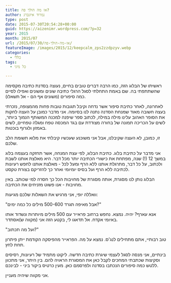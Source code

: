 ```yaml
---
title: אז מה הולך פה?
author: נמרוד איזנברג
type: post
date: 2015-07-30T20:54:28+00:00
guid: https://aizenimr.wordpress.com/?p=32
year: 2015
month: 2015/07
url: /2015/07/30/אז-מה-הולך-פה/
featureImage: /images/2015/12/keepcalm_zps2zzdpzyv.webp
categories:
  - כללי
tags:
  - כל מיני

---
```

ראשיתו של הבלוג הזה, כמו הרבה דברים טובים בחיים, נעוצה בסדנת כתיבה מקסימה שהשתתפתי בה. שם באמת התחלתי לסגל הרגלי כתיבה שונים ומשונים ואפילו לסיים כמה סיפורים (משונים אף הם - אל תשאלו).

לאחרונה, לאחר כתיבת סיפור אשר נדחה וקיבל תגובות טובות פחות מהמצופה, נזכרתי בעצה חשובה מאוד שמנחת הסדנה נתנה לנו בסיומה. אני מדבר כמובן על העצה לחקות את הסופר האהוב עלינו מילה במילה, לכתוב ספר שיפנה למכנה המשותף הנמוך ביותר, לשים על הכריכה תמונה של בחורה מצודדת עם בגד המכסה טפח ומגלה טפחיים, לשים באמזון ולגרוף בוכטות.

זו, כמובן, לא העצה שקיבלנו, אבל אני משוכנע שעכשיו קיבלתי את מלוא תשומת הלב שלכם.

אני מדבר על כתיבת בלוג. כתיבת הבלוג, לפי עצת המנחה, אשר תחזקה בעצמה בלוג במשך 12 (!) שנה, מפתחת את כישורי הכתיבה יותר מכל דבר. היא מאלצת אותנו לשבת ולכתוב, על כל דבר, מתרגלת אותנו ללא הרף ומעל לכל - מאלצת אותנו לחפש רעיונות לכתיבה ללא הרף ועל בסיס יומיומי ואחר כך להזריקם בצורת טקסט.

הבלוג נותן לנו מסגרת, אותה מסגרת של מחויבות הכל כך חסרה למי שכותב. באין מחויבות - אנו פשוט מזניחים את הכתיבה.

וואללה יופי, אני מרגיש את השאלות שלכם מגיעות:

"אבל מאיפה תגרד 500-600 מילים כל כמה ימים?"

אנא עארף? יהיה. נמצא. נחפש ברחוב פראייר עם 500 מילים מיותרות ונשדוד אותו באיומי אקדח. אל תדאגו לי, בקטע הזה אני (מקווה ש)אסתדר.

"ועל מה תכתוב?"

טוב רבותיי, אתם מתחילים לנג'ס. נמצא על מה. הפראייר מהפיסקה הקודמת ייתן פיתרון תחת לחץ.

בינתיים, אני מנסה לסגל לעצמי שיגרת כתיבה חדשה. ליקוט מתמיד של רעיונות, רסיסים וסקיצות שכתבתי המחכים לקבל כאן את המסגרת הראויה להם. בין היתר, אני מתכוון ללטש כמה סיפורים הנכתבו בסדנה ולפרסמם כאן. מעין כרטיס ביקור ביני - לבינכם.

אני מקווה שיהיה מעניין.